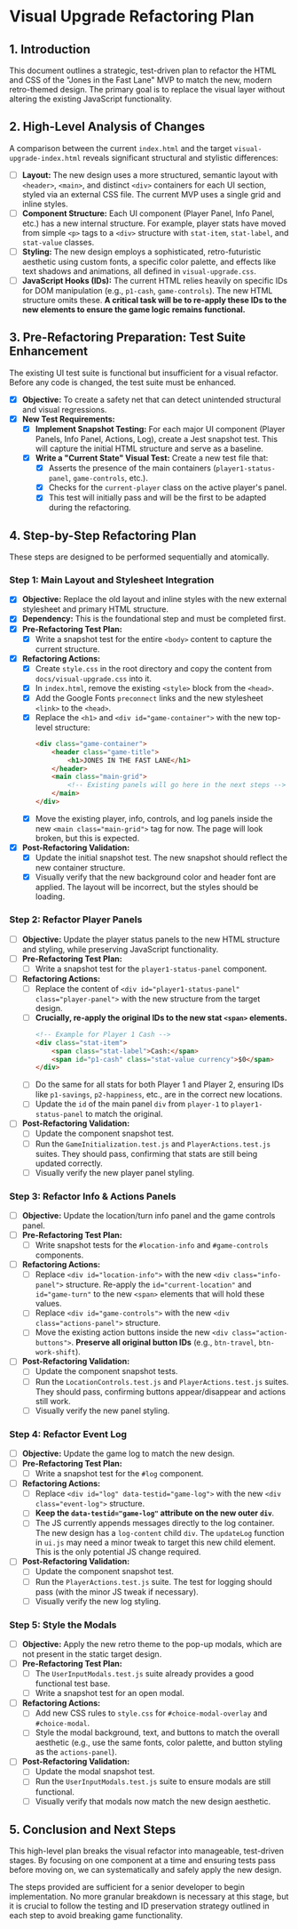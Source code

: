 # Visual Upgrade Refactoring Plan

## 1. Introduction

This document outlines a strategic, test-driven plan to refactor the HTML and CSS of the "Jones in the Fast Lane" MVP to match the new, modern retro-themed design. The primary goal is to replace the visual layer without altering the existing JavaScript functionality.

## 2. High-Level Analysis of Changes

A comparison between the current `index.html` and the target `visual-upgrade-index.html` reveals significant structural and stylistic differences:

- [ ] **Layout:** The new design uses a more structured, semantic layout with `<header>`, `<main>`, and distinct `<div>` containers for each UI section, styled via an external CSS file. The current MVP uses a single grid and inline styles.
- [ ] **Component Structure:** Each UI component (Player Panel, Info Panel, etc.) has a new internal structure. For example, player stats have moved from simple `<p>` tags to a `<div>` structure with `stat-item`, `stat-label`, and `stat-value` classes.
- [ ] **Styling:** The new design employs a sophisticated, retro-futuristic aesthetic using custom fonts, a specific color palette, and effects like text shadows and animations, all defined in `visual-upgrade.css`.
- [ ] **JavaScript Hooks (IDs):** The current HTML relies heavily on specific IDs for DOM manipulation (e.g., `p1-cash`, `game-controls`). The new HTML structure omits these. **A critical task will be to re-apply these IDs to the new elements to ensure the game logic remains functional.**

## 3. Pre-Refactoring Preparation: Test Suite Enhancement

The existing UI test suite is functional but insufficient for a visual refactor. Before any code is changed, the test suite must be enhanced.

- [x] **Objective:** To create a safety net that can detect unintended structural and visual regressions.
- [x] **New Test Requirements:**
    - [x] **Implement Snapshot Testing:** For each major UI component (Player Panels, Info Panel, Actions, Log), create a Jest snapshot test. This will capture the initial HTML structure and serve as a baseline.
    - [x] **Write a "Current State" Visual Test:** Create a new test file that:
        - [x] Asserts the presence of the main containers (`player1-status-panel`, `game-controls`, etc.).
        - [x] Checks for the `current-player` class on the active player's panel.
        - [x] This test will initially pass and will be the first to be adapted during the refactoring.

## 4. Step-by-Step Refactoring Plan

These steps are designed to be performed sequentially and atomically.

### Step 1: Main Layout and Stylesheet Integration

- [x] **Objective:** Replace the old layout and inline styles with the new external stylesheet and primary HTML structure.
- [x] **Dependency:** This is the foundational step and must be completed first.
- [x] **Pre-Refactoring Test Plan:**
    - [x] Write a snapshot test for the entire `<body>` content to capture the current structure.
- [x] **Refactoring Actions:**
    - [x] Create `style.css` in the root directory and copy the content from `docs/visual-upgrade.css` into it.
    - [x] In `index.html`, remove the existing `<style>` block from the `<head>`.
    - [x] Add the Google Fonts `preconnect` links and the new stylesheet `<link>` to the `<head>`.
    - [x] Replace the `<h1>` and `<div id="game-container">` with the new top-level structure:
        ```html
        <div class="game-container">
            <header class="game-title">
                <h1>JONES IN THE FAST LANE</h1>
            </header>
            <main class="main-grid">
                <!-- Existing panels will go here in the next steps -->
            </main>
        </div>
        ```
    - [x] Move the existing player, info, controls, and log panels inside the new `<main class="main-grid">` tag for now. The page will look broken, but this is expected.
- [x] **Post-Refactoring Validation:**
    - [x] Update the initial snapshot test. The new snapshot should reflect the new container structure.
    - [x] Visually verify that the new background color and header font are applied. The layout will be incorrect, but the styles should be loading.

### Step 2: Refactor Player Panels

- [ ] **Objective:** Update the player status panels to the new HTML structure and styling, while preserving JavaScript functionality.
- [ ] **Pre-Refactoring Test Plan:**
    - [ ] Write a snapshot test for the `player1-status-panel` component.
- [ ] **Refactoring Actions:**
    - [ ] Replace the content of `<div id="player1-status-panel" class="player-panel">` with the new structure from the target design.
    - [ ] **Crucially, re-apply the original IDs to the new stat `<span>` elements.**
        ```html
        <!-- Example for Player 1 Cash -->
        <div class="stat-item">
            <span class="stat-label">Cash:</span>
            <span id="p1-cash" class="stat-value currency">$0</span>
        </div>
        ```
    - [ ] Do the same for all stats for both Player 1 and Player 2, ensuring IDs like `p1-savings`, `p2-happiness`, etc., are in the correct new locations.
    - [ ] Update the `id` of the main panel `div` from `player-1` to `player1-status-panel` to match the original.
- [ ] **Post-Refactoring Validation:**
    - [ ] Update the component snapshot test.
    - [ ] Run the `GameInitialization.test.js` and `PlayerActions.test.js` suites. They should pass, confirming that stats are still being updated correctly.
    - [ ] Visually verify the new player panel styling.

### Step 3: Refactor Info & Actions Panels

- [ ] **Objective:** Update the location/turn info panel and the game controls panel.
- [ ] **Pre-Refactoring Test Plan:**
    - [ ] Write snapshot tests for the `#location-info` and `#game-controls` components.
- [ ] **Refactoring Actions:**
    - [ ] Replace `<div id="location-info">` with the new `<div class="info-panel">` structure. Re-apply the `id="current-location"` and `id="game-turn"` to the new `<span>` elements that will hold these values.
    - [ ] Replace `<div id="game-controls">` with the new `<div class="actions-panel">` structure.
    - [ ] Move the existing action buttons inside the new `<div class="action-buttons">`. **Preserve all original button IDs** (e.g., `btn-travel`, `btn-work-shift`).
- [ ] **Post-Refactoring Validation:**
    - [ ] Update the component snapshot tests.
    - [ ] Run the `LocationControls.test.js` and `PlayerActions.test.js` suites. They should pass, confirming buttons appear/disappear and actions still work.
    - [ ] Visually verify the new panel styling.

### Step 4: Refactor Event Log

- [ ] **Objective:** Update the game log to match the new design.
- [ ] **Pre-Refactoring Test Plan:**
    - [ ] Write a snapshot test for the `#log` component.
- [ ] **Refactoring Actions:**
    - [ ] Replace `<div id="log" data-testid="game-log">` with the new `<div class="event-log">` structure.
    - [ ] **Keep the `data-testid="game-log"` attribute on the new outer `div`**.
    - [ ] The JS currently appends messages directly to the log container. The new design has a `log-content` child `div`. The `updateLog` function in `ui.js` may need a minor tweak to target this new child element. This is the only potential JS change required.
- [ ] **Post-Refactoring Validation:**
    - [ ] Update the component snapshot test.
    - [ ] Run the `PlayerActions.test.js` suite. The test for logging should pass (with the minor JS tweak if necessary).
    - [ ] Visually verify the new log styling.

### Step 5: Style the Modals

- [ ] **Objective:** Apply the new retro theme to the pop-up modals, which are not present in the static target design.
- [ ] **Pre-Refactoring Test Plan:**
    - [ ] The `UserInputModals.test.js` suite already provides a good functional test base.
    - [ ] Write a snapshot test for an open modal.
- [ ] **Refactoring Actions:**
    - [ ] Add new CSS rules to `style.css` for `#choice-modal-overlay` and `#choice-modal`.
    - [ ] Style the modal background, text, and buttons to match the overall aesthetic (e.g., use the same fonts, color palette, and button styling as the `actions-panel`).
- [ ] **Post-Refactoring Validation:**
    - [ ] Update the modal snapshot test.
    - [ ] Run the `UserInputModals.test.js` suite to ensure modals are still functional.
    - [ ] Visually verify that modals now match the new design aesthetic.

## 5. Conclusion and Next Steps

This high-level plan breaks the visual refactor into manageable, test-driven stages. By focusing on one component at a time and ensuring tests pass before moving on, we can systematically and safely apply the new design.

The steps provided are sufficient for a senior developer to begin implementation. No more granular breakdown is necessary at this stage, but it is crucial to follow the testing and ID preservation strategy outlined in each step to avoid breaking game functionality.